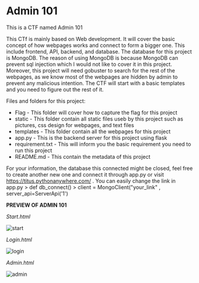 # Admin 101
This is a CTF named Admin 101

This CTf is mainly based on Web development. It will cover the basic concept of how webpages works and connect to form a bigger one. This include frontend, API, backend, and database. The database for this project is MongoDB. The reason of using MongoDB is because MongoDB can prevent sql injection which I would not like to cover it in this project. Moreover, this project will need gobuster to search for the rest of the webpages, as we know most of the webpages are hidden by admin to prevent any malicious intention. The CTF will start with a basic templates and you need to figure out the rest of it.

Files and folders for this project:
- Flag - This folder will cover how to capture the flag for this project
- static - This folder contain all static files useb by this project such as pictures, css design for webpages, and text files
- templates - This folder contain all the webpages for this project
- app.py - This is the backend server for this project using flask
- requirement.txt - This will inform you the basic requirement you need to run this project
- README.md - This contain the metadata of this project

For your information, the database this connected might be closed, feel free to create another new one and connect it through app.py or visit https://titus.pythonanywhere.com/ . 
You can easily change the link in app.py > def db_connect() > client = MongoClient("your_link" , server_api=ServerApi('1')


**PREVIEW OF ADMIN 101**


*Start.html*

![start](https://github.com/717U5/CTF/assets/145121989/e46b96cd-c0aa-473c-8fac-4be89af5f626)


*Login.html*

![login](https://github.com/717U5/CTF/assets/145121989/3bc5ff3a-c799-4e74-8b4d-87f54c00863c)


*Admin.html*

![admin](https://github.com/717U5/CTF/assets/145121989/15ff3513-7d64-4b44-89fb-2ae45176bfe3)

